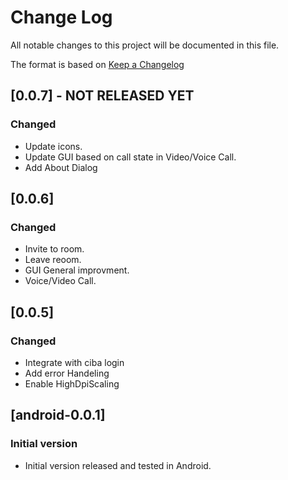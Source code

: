 # Change Log

All notable changes to this project will be documented in this file.

The format is based on [Keep a Changelog](http://keepachangelog.com/)

## [0.0.7] - NOT RELEASED YET
### Changed

* Update icons.
* Update GUI based on call state in Video/Voice Call.
* Add About Dialog

## [0.0.6]
### Changed

* Invite to room.
* Leave reoom.
* GUI General improvment.
* Voice/Video Call.


## [0.0.5]
### Changed

* Integrate with ciba login
* Add error Handeling
* Enable HighDpiScaling


## [android-0.0.1]
### Initial version

* Initial version released and tested in Android.
